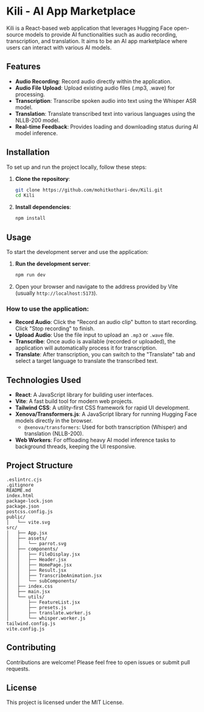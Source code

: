 # Kili - AI App Marketplace

Kili is a React-based web application that leverages Hugging Face open-source models to provide AI functionalities such as audio recording, transcription, and translation. It aims to be an AI app marketplace where users can interact with various AI models.

## Features

- **Audio Recording**: Record audio directly within the application.
- **Audio File Upload**: Upload existing audio files (.mp3, .wave) for processing.
- **Transcription**: Transcribe spoken audio into text using the Whisper ASR model.
- **Translation**: Translate transcribed text into various languages using the NLLB-200 model.
- **Real-time Feedback**: Provides loading and downloading status during AI model inference.

## Installation

To set up and run the project locally, follow these steps:

1.  **Clone the repository**:
    ```bash
    git clone https://github.com/mohitkothari-dev/Kili.git
    cd Kili
    ```

2.  **Install dependencies**:
    ```bash
    npm install
    ```

## Usage

To start the development server and use the application:

1.  **Run the development server**:
    ```bash
    npm run dev
    ```

2.  Open your browser and navigate to the address provided by Vite (usually `http://localhost:5173`).

### How to use the application:

-   **Record Audio**: Click the "Record an audio clip" button to start recording. Click "Stop recording" to finish.
-   **Upload Audio**: Use the file input to upload an `.mp3` or `.wave` file.
-   **Transcribe**: Once audio is available (recorded or uploaded), the application will automatically process it for transcription.
-   **Translate**: After transcription, you can switch to the "Translate" tab and select a target language to translate the transcribed text.

## Technologies Used

-   **React**: A JavaScript library for building user interfaces.
-   **Vite**: A fast build tool for modern web projects.
-   **Tailwind CSS**: A utility-first CSS framework for rapid UI development.
-   **Xenova/Transformers.js**: A JavaScript library for running Hugging Face models directly in the browser.
    -   `@xenova/transformers`: Used for both transcription (Whisper) and translation (NLLB-200).
-   **Web Workers**: For offloading heavy AI model inference tasks to background threads, keeping the UI responsive.

## Project Structure

```
.eslintrc.cjs
.gitignore
README.md
index.html
package-lock.json
package.json
postcss.config.js
public/
│   └── vite.svg
src/
│   ├── App.jsx
│   ├── assets/
│   │   └── parrot.svg
│   ├── components/
│   │   ├── FileDisplay.jsx
│   │   ├── Header.jsx
│   │   ├── HomePage.jsx
│   │   ├── Result.jsx
│   │   ├── TranscribeAnimation.jsx
│   │   └── subComponents/
│   ├── index.css
│   ├── main.jsx
│   └── utils/
│       ├── FeatureList.jsx
│       ├── presets.js
│       ├── translate.worker.js
│       └── whisper.worker.js
tailwind.config.js
vite.config.js
```

## Contributing

Contributions are welcome! Please feel free to open issues or submit pull requests.

## License

This project is licensed under the MIT License.
        